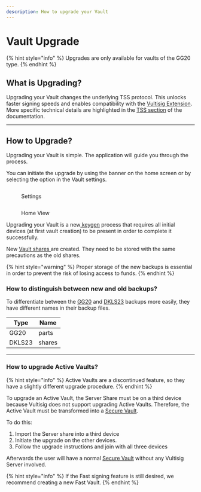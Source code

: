 ```yaml
---
description: How to upgrade your Vault
---
```


# Vault Upgrade

{% hint style="info" %}
Upgrades are only available for vaults of the GG20 type.
{% endhint %}

## What is Upgrading?

Upgrading your Vault changes the underlying TSS protocol. This unlocks faster signing speeds and enables compatibility with the [Vultisig Extension](../../vultisig-ecosystem/vulticonnect/). More specific technical details are highlighted in the [TSS section](../../threshold-signature-scheme/threshold-signature-schemes-used-by-vultisig/) of the documentation.

***

## How to Upgrade?

Upgrading your Vault is simple. The application will guide you through the process.

You can initiate the upgrade by using the banner on the home screen or by selecting the option in the Vault settings.

<div><figure><img src="../../.gitbook/assets/image (2).png" alt=""><figcaption><p>Settings</p></figcaption></figure> <figure><img src="../../.gitbook/assets/Upgrade.png" alt=""><figcaption><p>Home View</p></figcaption></figure></div>

Upgrading your Vault is a new[ keygen](../creating-a-vault/#generating-a-vault) process that requires all initial devices (at first vault creation) to be present in order to complete it successfully.&#x20;

New [Vault shares ](vault-backup.md)are created. They need to be stored with the same precautions as the old shares.

{% hint style="warning" %}
Proper storage of the new backups is essential in order to prevent the risk of losing access to funds.
{% endhint %}

### How to distinguish between new and old backups?

To differentiate between the [GG20](../../threshold-signature-scheme/threshold-signature-schemes-used-by-vultisig/how-it-works.md) and [DKLS23](../../threshold-signature-scheme/threshold-signature-schemes-used-by-vultisig/how-dkls23-works.md) backups more easily, they have different names in their backup files.

| Type   | Name   |
| ------ | ------ |
| GG20   | parts  |
| DKLS23 | shares |

***

### How to upgrade Active Vaults?

{% hint style="info" %}
Active Vaults are a discontinued feature, so they have a slightly different upgrade procedure.
{% endhint %}

To upgrade an Active Vault, the Server Share must be on a third device because Vultisig does not support upgrading Active Vaults. Therefore, the Active Vault must be transformed into a [Secure Vault](../creating-a-vault/#secure-vault).

To do this:

1. Import the Server share into a third device
2. Initiate the upgrade on the other devices.
3. Follow the upgrade instructions and join with all three devices

Afterwards the user will have a normal [Secure Vault](../creating-a-vault/#secure-vault) without any Vultisig Server involved.

{% hint style="info" %}
If the Fast signing feature is still desired, we recommend creating a new Fast Vault.
{% endhint %}
